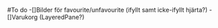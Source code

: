 #To do
-[]Bilder för favourite/unfavourite (ifyllt samt icke-ifyllt hjärta?)
-[]Varukorg (LayeredPane?)
